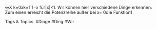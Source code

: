 ∞X
k=0xk=1
1−x
für|x|<1. Wir können hier verschiedene Dinge erkennen: Zum einen erreicht die Potenzreihe außer bei
x= 0die Funktion1

   Tags & Topics:
   #Dinge
   #Ding
   #Wir